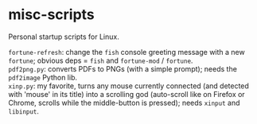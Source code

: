 # misc-scripts
Personal startup scripts for Linux.

`fortune-refresh`: change the `fish` console greeting message with a new `fortune`; obvious deps = `fish` and `fortune-mod` / `fortune`.  
`pdf2png.py`: converts PDFs to PNGs (with a simple prompt); needs the `pdf2image` Python lib.  
`xinp.py`: my favorite, turns any mouse currently connected (and detected with 'mouse' in its title) into a scrolling god (auto-scroll like on Firefox or Chrome, scrolls while the middle-button is pressed); needs `xinput` and `libinput`.
